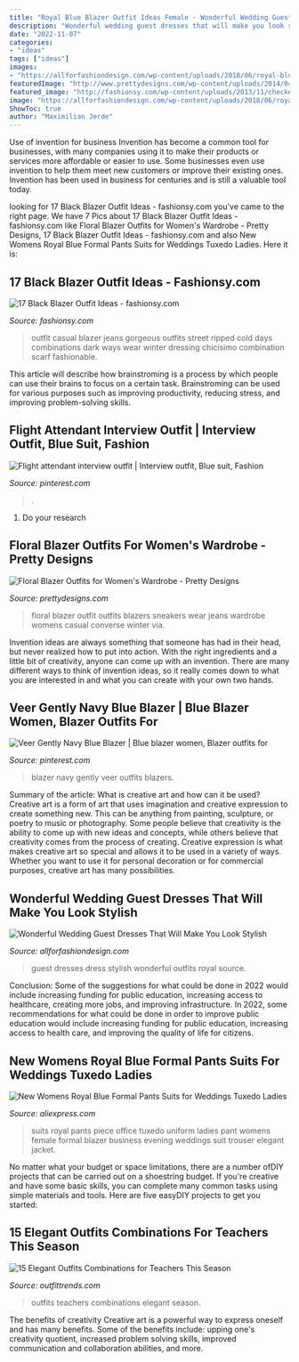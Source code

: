 ```yaml
---
title: "Royal Blue Blazer Outfit Ideas Female - Wonderful Wedding Guest Dresses That Will Make You Look Stylish"
description: "Wonderful wedding guest dresses that will make you look stylish"
date: "2022-11-07"
categories:
- "ideas"
tags: ["ideas"]
images:
- "https://allforfashiondesign.com/wp-content/uploads/2018/06/royal-blue-wedding-guest-dress-best-25-july-wedding-guest-outfits-ideas-on-pinterest-wedding-600x900.jpg"
featuredImage: "http://www.prettydesigns.com/wp-content/uploads/2014/04/Floral-Blazer-Outfit-with-Sneakers.jpg"
featured_image: "http://fashionsy.com/wp-content/uploads/2013/11/checker-dark-green-dark-blue-scarves-echarpeslook-main-single-630x929.jpg"
image: "https://allforfashiondesign.com/wp-content/uploads/2018/06/royal-blue-wedding-guest-dress-best-25-july-wedding-guest-outfits-ideas-on-pinterest-wedding-600x900.jpg"
ShowToc: true
author: "Maximilian Jerde"
---
```



Use of invention for business
Invention has become a common tool for businesses, with many companies using it to make their products or services more affordable or easier to use. Some businesses even use invention to help them meet new customers or improve their existing ones. Invention has been used in business for centuries and is still a valuable tool today.

	

		
looking for 17 Black Blazer Outfit Ideas - fashionsy.com you've came to the right page. We have 7 Pics about 17 Black Blazer Outfit Ideas - fashionsy.com like Floral Blazer Outfits for Women&#039;s Wardrobe - Pretty Designs, 17 Black Blazer Outfit Ideas - fashionsy.com and also New Womens Royal Blue Formal Pants Suits for Weddings Tuxedo Ladies. Here it is:
		
    
## 17 Black Blazer Outfit Ideas - Fashionsy.com

<img loading=lazy src="http://fashionsy.com/wp-content/uploads/2013/11/checker-dark-green-dark-blue-scarves-echarpeslook-main-single-630x929.jpg" onerror="this.onerror=null;this.src='https://tse2.mm.bing.net/th?id=OIP.QsIHHiWG7pbC_r1Bgozg4QHaK6&amp;pid=15.1';" alt="17 Black Blazer Outfit Ideas - fashionsy.com">

_Source: fashionsy.com_

>outfit casual blazer jeans gorgeous outfits street ripped cold days combinations dark ways wear winter dressing chicisimo combination scarf fashionable. 

	

This article will describe how brainstroming is a process by which people can use their brains to focus on a certain task. Brainstroming can be used for various purposes such as improving productivity, reducing stress, and improving problem-solving skills.

    
## Flight Attendant Interview Outfit | Interview Outfit, Blue Suit, Fashion

<img loading=lazy src="https://i.pinimg.com/736x/59/3b/b6/593bb63af21d5a3322a40561cbfc8fcd.jpg" onerror="this.onerror=null;this.src='https://tse1.mm.bing.net/th?id=OIP.-16iwKN4UO8Wg8OctqiqOgHaJ3&amp;pid=15.1';" alt="Flight attendant interview outfit | Interview outfit, Blue suit, Fashion">

_Source: pinterest.com_

>. 

	

1. Do your research

    
## Floral Blazer Outfits For Women&#039;s Wardrobe - Pretty Designs

<img loading=lazy src="http://www.prettydesigns.com/wp-content/uploads/2014/04/Floral-Blazer-Outfit-with-Sneakers.jpg" onerror="this.onerror=null;this.src='https://tse4.mm.bing.net/th?id=OIP.0NfFfBWE9GgsxfCwRmND8AHaK3&amp;pid=15.1';" alt="Floral Blazer Outfits for Women&#039;s Wardrobe - Pretty Designs">

_Source: prettydesigns.com_

>floral blazer outfit outfits blazers sneakers wear jeans wardrobe womens casual converse winter via. 

	

Invention ideas are always something that someone has had in their head, but never realized how to put into action. With the right ingredients and a little bit of creativity, anyone can come up with an invention. There are many different ways to think of invention ideas, so it really comes down to what you are interested in and what you can create with your own two hands.

    
## Veer Gently Navy Blue Blazer | Blue Blazer Women, Blazer Outfits For

<img loading=lazy src="https://i.pinimg.com/originals/69/91/51/699151801c045d2da6185ef86775fc83.png" onerror="this.onerror=null;this.src='https://tse2.mm.bing.net/th?id=OIP.SQOFQTS_rsshWijRFecZ_wAAAA&amp;pid=15.1';" alt="Veer Gently Navy Blue Blazer | Blue blazer women, Blazer outfits for">

_Source: pinterest.com_

>blazer navy gently veer outfits blazers. 

	

Summary of the article: What is creative art and how can it be used?
Creative art is a form of art that uses imagination and creative expression to create something new. This can be anything from painting, sculpture, or poetry to music or photography. Some people believe that creativity is the ability to come up with new ideas and concepts, while others believe that creativity comes from the process of creating. Creative expression is what makes creative art so special and allows it to be used in a variety of ways. Whether you want to use it for personal decoration or for commercial purposes, creative art has many possibilities.

    
## Wonderful Wedding Guest Dresses That Will Make You Look Stylish

<img loading=lazy src="https://allforfashiondesign.com/wp-content/uploads/2018/06/royal-blue-wedding-guest-dress-best-25-july-wedding-guest-outfits-ideas-on-pinterest-wedding-600x900.jpg" onerror="this.onerror=null;this.src='https://tse3.mm.bing.net/th?id=OIP.hVXsdOxy6rGc_XmsaMeW6QHaLH&amp;pid=15.1';" alt="Wonderful Wedding Guest Dresses That Will Make You Look Stylish">

_Source: allforfashiondesign.com_

>guest dresses dress stylish wonderful outfits royal source. 

	

Conclusion: Some of the suggestions for what could be done in 2022 would include increasing funding for public education, increasing access to healthcare, creating more jobs, and improving infrastructure.
In 2022, some recommendations for what could be done in order to improve public education would include increasing funding for public education, increasing access to health care, and improving the quality of life for citizens.

    
## New Womens Royal Blue Formal Pants Suits For Weddings Tuxedo Ladies

<img loading=lazy src="https://ae01.alicdn.com/kf/HTB1Iopsk9tYBeNjSspaq6yOOFXal/New-Womens-Royal-Blue-Formal-Pants-Suits-for-Weddings-Tuxedo-Ladies-Business-Suits-Blazer-B224.jpg_640x640.jpg" onerror="this.onerror=null;this.src='https://tse1.mm.bing.net/th?id=OIP.g2gs2Sphs5AKNQ8CyhD5sAHaHa&amp;pid=15.1';" alt="New Womens Royal Blue Formal Pants Suits for Weddings Tuxedo Ladies">

_Source: aliexpress.com_

>suits royal pants piece office tuxedo uniform ladies pant womens female formal blazer business evening weddings suit trouser elegant jacket. 

	

No matter what your budget or space limitations, there are a number ofDIY projects that can be carried out on a shoestring budget. If you're creative and have some basic skills, you can complete many common tasks using simple materials and tools. Here are five easyDIY projects to get you started: 

    
## 15 Elegant Outfits Combinations For Teachers This Season

<img loading=lazy src="http://www.outfittrends.com/wp-content/uploads/2015/06/t1.jpg" onerror="this.onerror=null;this.src='https://tse2.mm.bing.net/th?id=OIP.DbxswNMBNy4Sbku4lE-CiwHaLZ&amp;pid=15.1';" alt="15 Elegant Outfits Combinations for Teachers This Season">

_Source: outfittrends.com_

>outfits teachers combinations elegant season. 

	

The benefits of creativity
Creative art is a powerful way to express oneself and has many benefits. Some of the benefits include: upping one's creativity quotient, increased problem solving skills, improved communication and collaboration abilities, and more.

